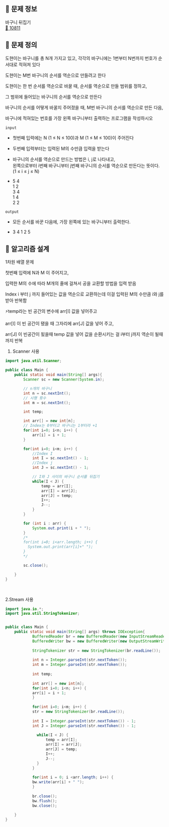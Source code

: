 ## 🌵 문제 정보
바구니 뒤집기 <br>
[🚗 10811](https://www.acmicpc.net/problem/10811)

## 🌵 문제 정의

도현이는 바구니를 총 N개 가지고 있고, 각각의 바구니에는 1번부터 N번까지 번호가 순서대로 적혀져 있다 <br>

도현이는 M번 바구니의 순서를 역순으로 만들려고 한다 <br>

도현이는 한 번 순서를 역순으로 바꿀 때, 순서를 역순으로 만들 범위를 정하고, <br>

그 범위에 들어있는 바구니의 순서를 역순으로 만든다 <br>

바구니의 순서를 어떻게 바꿀지 주어졌을 때, M번 바구니의 순서를 역순으로 만든 다음, <br>

바구니에 적혀있는 번호를 가장 왼쪽 바구니부터 출력하는 프로그램을 작성하시오 <br>

`input` <br>

- 첫번째 입력에는 N (1 ≤ N ≤ 100)과 M (1 ≤ M ≤ 100)이 주어진다

- 두번째 입력부터는 입력된 M의 수만큼 입력을 받는다

- 바구니의 순서를 역순으로 만드는 방법은 i, j로 나타내고, <br>
  왼쪽으로부터 i번째 바구니부터 j번째 바구니의 순서를 역순으로 만든다는 뜻이다. (1 ≤ i ≤ j ≤ N)


- 5 4 <br>
  1 2 <br>
  3 4 <br>
  1 4 <br>
  2 2

`output` <br>
- 모든 순서를 바꾼 다음에, 가장 왼쪽에 있는 바구니부터 출력한다.


- 3 4 1 2 5


## 🌵 알고리즘 설계

1차원 배열 문제 <br>

첫번째 입력에 N과 M 이 주어지고, <br>

입력한 M의 수에 따라 M개의 줄에 걸쳐서 공을 교환할 방법을 입력 받음 <br>

Index i 부터 j 까지 들어있는 값을 역순으로 교환하는데 이걸 입력된 M의 수만큼 i와 j를 받아 반복함 <br>

⚡️temp라는 빈 공간의 변수에 arr[I] 값을 넣어주고 <br>

arr[I] 이 빈 공간이 됐을 때 그자리에 arr[J] 값을 넣어 주고, <br>

arr[J] 이 빈공간이 됬을때 temp 값을 넣어 값을 순환시키는 걸 i부터 j까지 역순이 될때까지 반복<br>

1. Scanner 사용
```java
import java.util.Scanner;

public class Main {
    public static void main(String[] args){
        Scanner sc = new Scanner(System.in);

        // n개의 바구니
        int n = sc.nextInt();
        // 시행 횟수
        int m = sc.nextInt();

        int temp;

        int arr[] = new int[n];
        // Index는 0부터고 바구니는 1부터라 +1
        for(int i=0; i<n; i++) {
            arr[i] = i + 1;
        }

        for(int i=0; i<m; i++) {
            //Index I
            int I = sc.nextInt() - 1;
            //Index j
            int J = sc.nextInt() - 1;

            // I와 J 사이의 바구니 순서를 뒤집기
            while(I < J) {
                temp = arr[I];
                arr[I] = arr[J];
                arr[J] = temp;
                I++;
                J--;
            }
        }

        for (int i : arr) {
            System.out.print(i + " ");
        }        
        /*
        for(int i=0; i<arr.length; i++) {
          System.out.print(arr[i]+" ");
        }
        */

        sc.close();

    }
}
```

<br>

2.Stream 사용
```java
import java.io.*;
import java.util.StringTokenizer;


public class Main {
	public static void main(String[] args) throws IOException{
            BufferedReader br = new BufferedReader(new InputStreamReader(System.in));
            BufferedWriter bw = new BufferedWriter(new OutputStreamWriter(System.out));
            
            StringTokenizer str = new StringTokenizer(br.readLine());
		
            int n = Integer.parseInt(str.nextToken());
            int m = Integer.parseInt(str.nextToken()); 
            
            int temp;
            
            int arr[] = new int[n];
            for(int i=0; i<n; i++) {
            arr[i] = i + 1;
            }
            
            for(int i=0; i<m; i++) {
            str = new StringTokenizer(br.readLine());
            
            int I = Integer.parseInt(str.nextToken()) - 1;
            int J = Integer.parseInt(str.nextToken()) - 1;
            
              while(I < J) {
                  temp = arr[I];
                  arr[I] = arr[J];
                  arr[J] = temp;
                  I++;
                  J--;
              }
            }
            
            for(int i = 0; i <arr.length; i++) {
            bw.write(arr[i] + " ");
            }
            
            br.close();
            bw.flush();
            bw.close();
            
    }
}
```